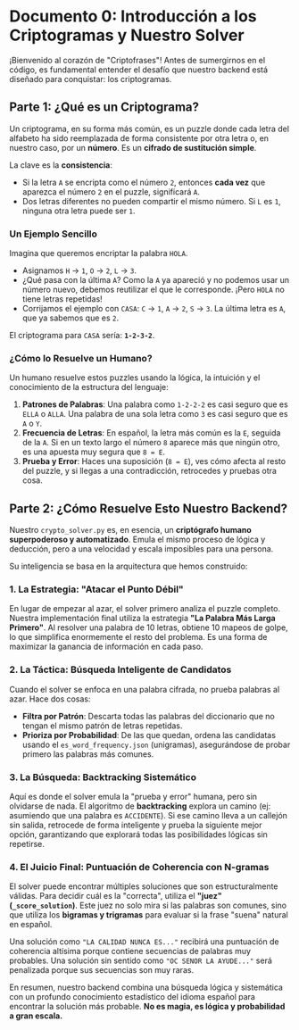 # Documento 0: Introducción a los Criptogramas y Nuestro Solver

¡Bienvenido al corazón de "Criptofrases"! Antes de sumergirnos en el código, es fundamental entender el desafío que nuestro backend está diseñado para conquistar: los criptogramas.

## Parte 1: ¿Qué es un Criptograma?

Un criptograma, en su forma más común, es un puzzle donde cada letra del alfabeto ha sido reemplazada de forma consistente por otra letra o, en nuestro caso, por un **número**. Es un **cifrado de sustitución simple**.

La clave es la **consistencia**:
* Si la letra `A` se encripta como el número `2`, entonces **cada vez** que aparezca el número `2` en el puzzle, significará `A`.
* Dos letras diferentes no pueden compartir el mismo número. Si `L` es `1`, ninguna otra letra puede ser `1`.

### Un Ejemplo Sencillo

Imagina que queremos encriptar la palabra `HOLA`.
* Asignamos `H` -> `1`, `O` -> `2`, `L` -> `3`.
* ¿Qué pasa con la última `A`? Como la `A` ya apareció y no podemos usar un número nuevo, debemos reutilizar el que le corresponde. ¡Pero `HOLA` no tiene letras repetidas!
* Corrijamos el ejemplo con `CASA`: `C` -> `1`, `A` -> `2`, `S` -> `3`. La última letra es `A`, que ya sabemos que es `2`.

El criptograma para `CASA` sería: **`1-2-3-2`**.



### ¿Cómo lo Resuelve un Humano?

Un humano resuelve estos puzzles usando la lógica, la intuición y el conocimiento de la estructura del lenguaje:
1.  **Patrones de Palabras**: Una palabra como `1-2-2-2` es casi seguro que es `ELLA` o `ALLA`. Una palabra de una sola letra como `3` es casi seguro que es `A` o `Y`.
2.  **Frecuencia de Letras**: En español, la letra más común es la `E`, seguida de la `A`. Si en un texto largo el número `8` aparece más que ningún otro, es una apuesta muy segura que `8 = E`.
3.  **Prueba y Error**: Haces una suposición (`8 = E`), ves cómo afecta al resto del puzzle, y si llegas a una contradicción, retrocedes y pruebas otra cosa.

## Parte 2: ¿Cómo Resuelve Esto Nuestro Backend?

Nuestro `crypto_solver.py` es, en esencia, un **criptógrafo humano superpoderoso y automatizado**. Emula el mismo proceso de lógica y deducción, pero a una velocidad y escala imposibles para una persona.

Su inteligencia se basa en la arquitectura que hemos construido:

### 1. La Estrategia: "Atacar el Punto Débil"
En lugar de empezar al azar, el solver primero analiza el puzzle completo. Nuestra implementación final utiliza la estrategia **"La Palabra Más Larga Primero"**. Al resolver una palabra de 10 letras, obtiene 10 mapeos de golpe, lo que simplifica enormemente el resto del problema. Es una forma de maximizar la ganancia de información en cada paso.

### 2. La Táctica: Búsqueda Inteligente de Candidatos
Cuando el solver se enfoca en una palabra cifrada, no prueba palabras al azar. Hace dos cosas:
* **Filtra por Patrón**: Descarta todas las palabras del diccionario que no tengan el mismo patrón de letras repetidas.
* **Prioriza por Probabilidad**: De las que quedan, ordena las candidatas usando el `es_word_frequency.json` (unigramas), asegurándose de probar primero las palabras más comunes.

### 3. La Búsqueda: Backtracking Sistemático
Aquí es donde el solver emula la "prueba y error" humana, pero sin olvidarse de nada. El algoritmo de **backtracking** explora un camino (ej: asumiendo que una palabra es `ACCIDENTE`). Si ese camino lleva a un callejón sin salida, retrocede de forma inteligente y prueba la siguiente mejor opción, garantizando que explorará todas las posibilidades lógicas sin repetirse.

### 4. El Juicio Final: Puntuación de Coherencia con N-gramas
El solver puede encontrar múltiples soluciones que son estructuralmente válidas. Para decidir cuál es la "correcta", utiliza el **"juez" (`_score_solution`)**. Este juez no solo mira si las palabras son comunes, sino que utiliza los **bigramas y trigramas** para evaluar si la frase "suena" natural en español.

Una solución como `"LA CALIDAD NUNCA ES..."` recibirá una puntuación de coherencia altísima porque contiene secuencias de palabras muy probables. Una solución sin sentido como `"OC SENOR LA AYUDE..."` será penalizada porque sus secuencias son muy raras.

En resumen, nuestro backend combina una búsqueda lógica y sistemática con un profundo conocimiento estadístico del idioma español para encontrar la solución más probable. **No es magia, es lógica y probabilidad a gran escala.**
